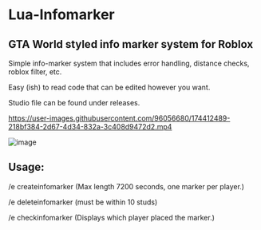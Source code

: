 # Lua-Infomarker
## GTA World styled info marker system for Roblox

Simple info-marker system that includes error handling, distance checks, roblox filter, etc.

Easy (ish) to read code that can be edited however you want.

Studio file can be found under releases.

https://user-images.githubusercontent.com/96056680/174412489-218bf384-2d67-4d34-832a-3c408d9472d2.mp4

![image](https://user-images.githubusercontent.com/96056680/174412593-626bb843-e5c5-4bac-84d9-a0b10a69e3f6.png)


## Usage:

/e createinfomarker <length> <text> (Max length 7200 seconds, one marker per player.)

/e deleteinfomarker (must be within 10 studs)

/e checkinfomarker (Displays which player placed the marker.)


